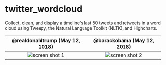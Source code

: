 # twitter_wordcloud

Collect, clean, and display a timeline's last 50 tweets and retweets in a word cloud using Tweepy, the Natural Language Toolkit (NLTK), and Highcharts.






                        
@realdonaldtrump (May 12, 2018)             |  @barackobama (May 12, 2018)
:-------------------------:|:-------------------------:
![screen shot 1](https://user-images.githubusercontent.com/16505087/39958855-8cf3f74e-55d6-11e8-8159-d839873893b6.png)  |  ![screen shot 2](https://user-images.githubusercontent.com/16505087/39958983-f300a940-55d8-11e8-9b57-b6ac4dd696b5.png)

